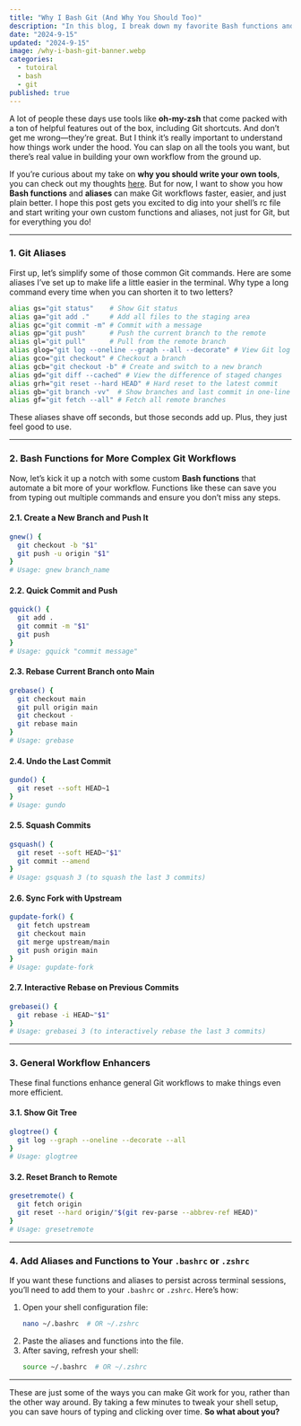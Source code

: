```yaml
---
title: "Why I Bash Git (And Why You Should Too)"
description: "In this blog, I break down my favorite Bash functions and aliases that make working with Git faster and more efficient. Learn how to create custom Git workflows in your terminal that save time and reduce typing. Whether you’re a terminal purist or just curious about automating your Git commands, this post has something for everyone!"
date: "2024-9-15"
updated: "2024-9-15"
image: /why-i-bash-git-banner.webp
categories:
  - tutoiral
  - bash
  - git
published: true
---
```


A lot of people these days use tools like **oh-my-zsh** that come packed with a ton of helpful features out of the box, including Git shortcuts. And don’t get me wrong—they’re great. But I think it’s really important to understand how things work under the hood. You can slap on all the tools you want, but there’s real value in building your own workflow from the ground up.

If you’re curious about my take on **why you should write your own tools**, you can check out my thoughts [here](https://jimmymcbride.dev/blog/writing-your-own-tools). But for now, I want to show you how **Bash functions** and **aliases** can make Git workflows faster, easier, and just plain better. I hope this post gets you excited to dig into your shell’s rc file and start writing your own custom functions and aliases, not just for Git, but for everything you do!

---

### 1. **Git Aliases**

First up, let’s simplify some of those common Git commands. Here are some aliases I’ve set up to make life a little easier in the terminal. Why type a long command every time when you can shorten it to two letters?

```bash
alias gs="git status"    # Show Git status
alias ga="git add ."     # Add all files to the staging area
alias gc="git commit -m" # Commit with a message
alias gp="git push"      # Push the current branch to the remote
alias gl="git pull"      # Pull from the remote branch
alias glog="git log --oneline --graph --all --decorate" # View Git log in one-line format
alias gco="git checkout" # Checkout a branch
alias gcb="git checkout -b" # Create and switch to a new branch
alias gd="git diff --cached" # View the difference of staged changes
alias grh="git reset --hard HEAD" # Hard reset to the latest commit
alias gb="git branch -vv"  # Show branches and last commit in one-line format
alias gf="git fetch --all" # Fetch all remote branches
```

These aliases shave off seconds, but those seconds add up. Plus, they just feel good to use.

---

### 2. **Bash Functions for More Complex Git Workflows**

Now, let’s kick it up a notch with some custom **Bash functions** that automate a bit more of your workflow. Functions like these can save you from typing out multiple commands and ensure you don’t miss any steps.

#### 2.1. **Create a New Branch and Push It**

```bash
gnew() {
  git checkout -b "$1"
  git push -u origin "$1"
}
# Usage: gnew branch_name
```

#### 2.2. **Quick Commit and Push**

```bash
gquick() {
  git add .
  git commit -m "$1"
  git push
}
# Usage: gquick "commit message"
```

#### 2.3. **Rebase Current Branch onto Main**

```bash
grebase() {
  git checkout main
  git pull origin main
  git checkout -
  git rebase main
}
# Usage: grebase
```

#### 2.4. **Undo the Last Commit**

```bash
gundo() {
  git reset --soft HEAD~1
}
# Usage: gundo
```

#### 2.5. **Squash Commits**

```bash
gsquash() {
  git reset --soft HEAD~"$1"
  git commit --amend
}
# Usage: gsquash 3 (to squash the last 3 commits)
```

#### 2.6. **Sync Fork with Upstream**

```bash
gupdate-fork() {
  git fetch upstream
  git checkout main
  git merge upstream/main
  git push origin main
}
# Usage: gupdate-fork
```

#### 2.7. **Interactive Rebase on Previous Commits**

```bash
grebasei() {
  git rebase -i HEAD~"$1"
}
# Usage: grebasei 3 (to interactively rebase the last 3 commits)
```

---

### 3. **General Workflow Enhancers**

These final functions enhance general Git workflows to make things even more efficient.

#### 3.1. **Show Git Tree**

```bash
glogtree() {
  git log --graph --oneline --decorate --all
}
# Usage: glogtree
```

#### 3.2. **Reset Branch to Remote**

```bash
gresetremote() {
  git fetch origin
  git reset --hard origin/"$(git rev-parse --abbrev-ref HEAD)"
}
# Usage: gresetremote
```

---

### 4. **Add Aliases and Functions to Your `.bashrc` or `.zshrc`**

If you want these functions and aliases to persist across terminal sessions, you’ll need to add them to your `.bashrc` or `.zshrc`. Here’s how:

1. Open your shell configuration file:
   ```bash
   nano ~/.bashrc  # OR ~/.zshrc
   ```
2. Paste the aliases and functions into the file.
3. After saving, refresh your shell:
   ```bash
   source ~/.bashrc  # OR ~/.zshrc
   ```

---

These are just some of the ways you can make Git work for you, rather than the other way around. By taking a few minutes to tweak your shell setup, you can save hours of typing and clicking over time. **So what about you?**
